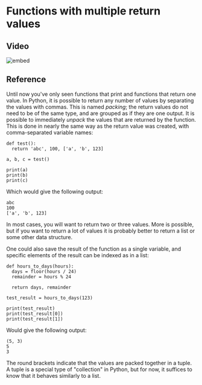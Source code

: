 # Functions with multiple return values

## Video
![embed](https://api.eu.kaltura.com/p/120/sp/12000/embedIframeJs/uiconf_id/23449960/partner_id/120?iframeembed=true&playerId=kaltura_player&entry_id=0_xy3x2mjf&flashvars[streamerType]=auto&amp;flashvars[localizationCode]=en_US&amp;flashvars[leadWithHTML5]=true&amp;flashvars[sideBarContainer.plugin]=true&amp;flashvars[sideBarContainer.position]=left&amp;flashvars[sideBarContainer.clickToClose]=true&amp;flashvars[chapters.plugin]=true&amp;flashvars[chapters.layout]=vertical&amp;flashvars[chapters.thumbnailRotator]=false&amp;flashvars[streamSelector.plugin]=true&amp;flashvars[EmbedPlayer.SpinnerTarget]=videoHolder&amp;flashvars[dualScreen.plugin]=true&amp;flashvars[hotspots.plugin]=1&amp;flashvars[Kaltura.addCrossoriginToIframe]=true&amp;&wid=0_1455lt1x)

## Reference
Until now you've only seen functions that print and functions that return one value. In Python, it is possible to return any number of values by separating the values with commas. This is named _packing_; the return values do not need to be of the same type, and are grouped as if they are one output. It is possible to immediately _unpack_ the values that are returned by the function. This is done in nearly the same way as the return value was created, with comma-separated variable names:

    def test():
      return 'abc', 100, ['a', 'b', 123]

    a, b, c = test()

    print(a)
    print(b)
    print(c)

Which would give the following output:

    abc
    100
    ['a', 'b', 123]

In most cases, you will want to return two or three values. More is possible, but if you want to return a lot of values it is probably better to return a list or some other data structure.

One could also save the result of the function as a single variable, and specific elements of the result can be indexed as in a list:

    def hours_to_days(hours):
      days = floor(hours / 24)
      remainder = hours % 24

      return days, remainder

    test_result = hours_to_days(123)

    print(test_result)
    print(test_result[0])
    print(test_result[1])

Would give the following output:

    (5, 3)
    5
    3

The round brackets indicate that the values are packed together in a tuple. A tuple is a special type of "collection" in Python, but for now, it suffices to know that it behaves similarly to a list.
